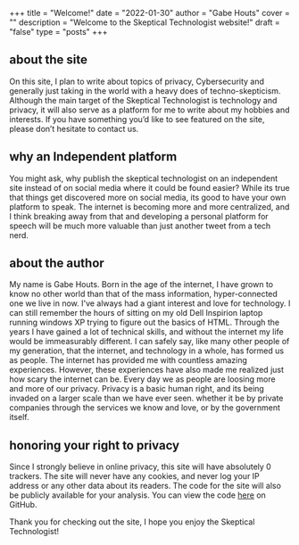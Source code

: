 +++
title = "Welcome!"
date = "2022-01-30"
author = "Gabe Houts"
cover = ""
description = "Welcome to the Skeptical Technologist website!"
draft = "false"
type = "posts"
+++

## about the site

On this site, I plan to write about topics of privacy, Cybersecurity and generally just taking in the world with a heavy does of techno-skepticism. Although the main target of the Skeptical Technologist is technology and privacy, it will also serve as a platform for me to write about my hobbies and interests. If you have something you’d like to see featured on the site, please don’t hesitate to contact us.

## why an Independent platform
You might ask, why publish the skeptical technologist on an independent site instead of on social media where it could be found easier? While its true that things get discovered more on social media, its good to have your own platform to speak. The internet is becoming more and more centralized, and I think breaking away from that and developing a personal platform for speech will be much more valuable than just another tweet from a tech nerd.

## about the author
My name is Gabe Houts. Born in the age of the internet, I have grown to know no other world than that of the mass information, hyper-connected one we live in now. I've always had a giant interest and love for technology. I can still remember the hours of sitting on my old Dell Inspirion laptop running windows XP trying to figure out the basics of HTML. Through the years I have gained a lot of technical skills, and without the internet my life would be immeasurably different. I can safely say, like many other people of my generation, that the internet, and technology in a whole, has formed us as people. The internet has provided me with countless amazing experiences. However, these experiences have also made me realized just how scary the internet can be. Every day we as people are loosing more and more of our privacy. Privacy is a basic human right, and its being invaded on a larger scale than we have ever seen. whether it be by private companies through the services we know and love, or by the government itself.

## honoring your right to privacy

Since I strongly believe in online privacy, this site will have absolutely 0 trackers. The site will never have any cookies, and never log your IP address or any other data about its readers. The code for the site will also be publicly available for your analysis. You can view the code [here](https://github.com/gabemhouts/skepticaltechnologist) on GitHub.

Thank you for checking out the site, I hope you enjoy the Skeptical Technologist!